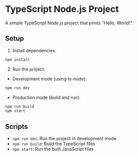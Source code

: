 # TypeScript Node.js Project

A simple TypeScript Node.js project that prints "Hello, World!".

## Setup

1. Install dependencies:
```bash
npm install
```

2. Run the project:
- Development mode (using ts-node):
```bash
npm run dev
```
- Production mode (build and run):
```bash
npm run build
npm start
```

## Scripts

- `npm run dev`: Run the project in development mode
- `npm run build`: Build the TypeScript files
- `npm start`: Run the built JavaScript files 